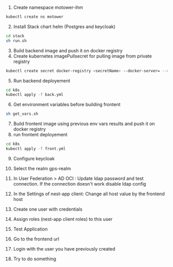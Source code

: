1. Create namespace motower-ihm
```bash
kubectl create ns motower
```
2. Install Stack chart helm (Postgres and keycloak)
```bash
cd stack
sh run.sh
```

3. Build backend image and push it on docker registry
4. Create kubernetes imagePullsecret for pulling image from private registry
```bash
kubectl create secret docker-registry <secretName> --docker-server= --docker-user= --docker-password=
```

5. Run backend deployement
```bash
cd k8s
kubectl apply -f back.yml
```

6. Get environment variables before building frontent
```bash
sh get_vars.sh
```

7. Build frontent image using previous env vars results and push it on docker registry
8. run frontent deployement
```bash
cd k8s
kubectl apply -f front.yml
```
9. Configure keycloak
  1. Select the realm gps-realm
  2. In User Federation > AD OCI : Update ldap password and test connection.
    If the connection doesn't work disable ldap config
  3. In the Settings of nest-app client: Change all host value by the frontend host
  4. Create one user with credentials
  5. Assign roles (nest-app client roles) to this user

10. Test Application
  1. Go to the frontend url
  2. Login with the user you have previously created
  3. Try to do something
